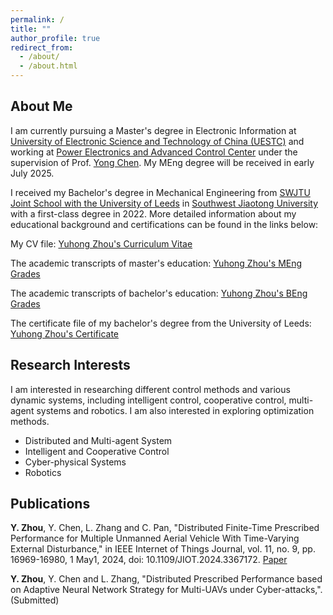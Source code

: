 ```yaml
---
permalink: /
title: ""
author_profile: true
redirect_from: 
  - /about/
  - /about.html
---
```


About Me
------
I am currently pursuing a Master's degree in Electronic Information at [University of Electronic Science and Technology of China (UESTC)](https://www.uestc.edu.cn/) and working at [Power Electronics and Advanced Control Center](https://www.auto.uestc.edu.cn/info/1032/2106.htm) under the supervision of Prof. [Yong Chen](https://www.auto.uestc.edu.cn/info/1152/4311.htm). My MEng degree will be received in early July 2025.

I received my Bachelor's degree in Mechanical Engineering from [SWJTU Joint School with the University of Leeds](https://leeds.swjtu.edu.cn/) in [Southwest Jiaotong University](https://www.swjtu.edu.cn/) with a first-class degree in 2022.
More detailed information about my educational background and certifications can be found in the links below:

My CV file: [Yuhong Zhou's Curriculum Vitae](https://RainbowZhou17.github.io/files/YuhongZhou_CV.pdf)

The academic transcripts of master's education: [Yuhong Zhou's MEng Grades](https://RainbowZhou17.github.io/files/YuhongZhou_MEng_Grades.pdf)

The academic transcripts of bachelor's education: [Yuhong Zhou's BEng Grades](https://RainbowZhou17.github.io/files/YuhongZhou_BEng_Grades.pdf)

The certificate file of my bachelor's degree from the University of Leeds: [Yuhong Zhou's Certificate](https://RainbowZhou17.github.io/files/YuhongZhou_Certificate.pdf)

Research Interests
------
I am interested in researching different control methods and various dynamic systems, including intelligent control, cooperative control, multi-agent systems and robotics. I am also interested in exploring optimization methods.

  - Distributed and Multi-agent System
  - Intelligent and Cooperative Control
  - Cyber-physical Systems
  - Robotics

Publications
------
**Y. Zhou**, Y. Chen, L. Zhang and C. Pan, "Distributed Finite-Time Prescribed Performance for Multiple Unmanned Aerial Vehicle With Time-Varying External Disturbance," in IEEE Internet of Things Journal, vol. 11, no. 9, pp. 16969-16980, 1 May1, 2024, doi: 10.1109/JIOT.2024.3367172. [Paper](https://ieeexplore.ieee.org/document/10439983/)

**Y. Zhou**, Y. Chen and L. Zhang, "Distributed Prescribed Performance based on Adaptive Neural Network Strategy for Multi-UAVs under Cyber-attacks,". (Submitted)
